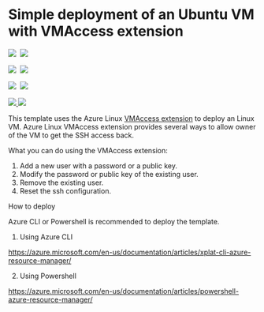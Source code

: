 # Simple deployment of an Ubuntu VM with VMAccess extension

<IMG SRC="https://azbotstorage.blob.core.windows.net/badges/201-vmaccess-on-ubuntu/PublicLastTestDate.svg" />&nbsp;
<IMG SRC="https://azbotstorage.blob.core.windows.net/badges/201-vmaccess-on-ubuntu/PublicDeployment.svg" />&nbsp;

<IMG SRC="https://azbotstorage.blob.core.windows.net/badges/201-vmaccess-on-ubuntu/FairfaxLastTestDate.svg" />&nbsp;
<IMG SRC="https://azbotstorage.blob.core.windows.net/badges/201-vmaccess-on-ubuntu/FairfaxDeployment.svg" />&nbsp;

<IMG SRC="https://azbotstorage.blob.core.windows.net/badges/201-vmaccess-on-ubuntu/BestPracticeResult.svg" />&nbsp;
<IMG SRC="https://azbotstorage.blob.core.windows.net/badges/201-vmaccess-on-ubuntu/CredScanResult.svg" />&nbsp;

<a href="https://portal.azure.com/#create/Microsoft.Template/uri/https%3A%2F%2Fraw.githubusercontent.com%2FAzure%2Fazure-quickstart-templates%2Fmaster%2F201-vmaccess-on-ubuntu%2Fazuredeploy.json" target="_blank">
    <img src="http://azuredeploy.net/deploybutton.png"/>
</a>
<a href="http://armviz.io/#/?load=https%3A%2F%2Fraw.githubusercontent.com%2FAzure%2Fazure-quickstart-templates%2Fmaster%2F201-vmaccess-on-ubuntu%2Fazuredeploy.json" target="_blank">
    <img src="http://armviz.io/visualizebutton.png"/>
</a>

This template uses the Azure Linux [VMAccess extension](https://github.com/Azure/azure-linux-extensions/tree/master/VMAccess) to deploy an Linux VM. Azure Linux VMAccess extension provides several ways to allow owner of the VM to get the SSH access back.

What you can do using the VMAccess extension:

1. Add a new user with a password or a public key.
2. Modify the password or public key of the existing user.
3. Remove the existing user.
4. Reset the ssh configuration.

How to deploy

Azure CLI or Powershell is recommended to deploy the template.

1. Using Azure CLI

  https://azure.microsoft.com/en-us/documentation/articles/xplat-cli-azure-resource-manager/

2. Using Powershell

  https://azure.microsoft.com/en-us/documentation/articles/powershell-azure-resource-manager/
